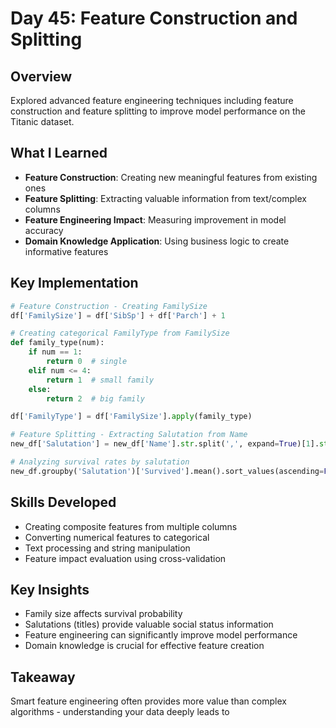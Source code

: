 # Day 45: Feature Construction and Splitting

## Overview
Explored advanced feature engineering techniques including feature construction and feature splitting to improve model performance on the Titanic dataset.

## What I Learned
- **Feature Construction**: Creating new meaningful features from existing ones
- **Feature Splitting**: Extracting valuable information from text/complex columns
- **Feature Engineering Impact**: Measuring improvement in model accuracy
- **Domain Knowledge Application**: Using business logic to create informative features

## Key Implementation
```python
# Feature Construction - Creating FamilySize
df['FamilySize'] = df['SibSp'] + df['Parch'] + 1

# Creating categorical FamilyType from FamilySize
def family_type(num):
    if num == 1:
        return 0  # single
    elif num <= 4:
        return 1  # small family
    else:
        return 2  # big family

df['FamilyType'] = df['FamilySize'].apply(family_type)

# Feature Splitting - Extracting Salutation from Name
new_df['Salutation'] = new_df['Name'].str.split(',', expand=True)[1].str.split('.', expand=True)[0]

# Analyzing survival rates by salutation
new_df.groupby('Salutation')['Survived'].mean().sort_values(ascending=False)
```

## Skills Developed
- Creating composite features from multiple columns
- Converting numerical features to categorical
- Text processing and string manipulation
- Feature impact evaluation using cross-validation

## Key Insights
- Family size affects survival probability
- Salutations (titles) provide valuable social status information
- Feature engineering can significantly improve model performance
- Domain knowledge is crucial for effective feature creation

## Takeaway
Smart feature engineering often provides more value than complex algorithms - understanding your data deeply leads to